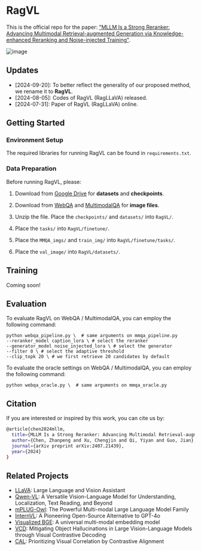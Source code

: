 # RagVL
This is the official repo for the paper: ["MLLM Is a Strong Reranker: Advancing Multimodal Retrieval-augmented Generation via Knowledge-enhanced Reranking and Noise-injected Training"](https://arxiv.org/pdf/2407.21439).

![image](https://github.com/IDEA-FinAI/RagVL/blob/main/assets/framework.png)

## Updates
- [2024-09-20]: To better reflect the generality of our proposed method, we rename it to **RagVL**.
- [2024-08-05]: Codes of RagVL (RagLLaVA) released.
- [2024-07-31]: Paper of RagVL (RagLLaVA) online.

## Getting Started
### Environment Setup
The required libraries for running RagVL can be found in `requirements.txt`.

### Data Preparation
Before running RagVL, please:

1. Download from [Google Drive](https://drive.google.com/drive/folders/1wY18Vbrb8yDbFSg1Te-FQIs84AYYh48Z?usp=drive_link) for **datasets** and **checkpoints**. 

2. Download from [WebQA](https://github.com/WebQnA/WebQA) and [MultimodalQA](https://github.com/allenai/multimodalqa) for **image files**.

3. Unzip the file. Place the `checkpoints/` and `datasets/` into `RagVL/`.

4. Place the `tasks/` into `RagVL/finetune/`.

5. Place the `MMQA_imgs/` and `train_img/` into `RagVL/finetune/tasks/`.

6. Place the `val_image/` into `RagVL/datasets/`.

## Training
Coming soon!

## Evaluation
To evaluate RagVL on WebQA / MultimodalQA, you can employ the following command:

```
python webqa_pipeline.py \  # same arguments on mmqa_pipeline.py
--reranker_model caption_lora \ # select the reranker
--generator_model noise_injected_lora \ # select the generator
--filter 0 \ # select the adaptive threshold
--clip_topk 20 \ # we first retrieve 20 candidates by default
```

To evaluate the oracle settings on WebQA / MultimodalQA, you can employ the following command:

```
python webqa_oracle.py \  # same arguments on mmqa_oracle.py
```

## Citation
If you are interested or inspired by this work, you can cite us by:
```sh
@article{chen2024mllm,
  title={MLLM Is a Strong Reranker: Advancing Multimodal Retrieval-augmented Generation via Knowledge-enhanced Reranking and Noise-injected Training},
  author={Chen, Zhanpeng and Xu, Chengjin and Qi, Yiyan and Guo, Jian},
  journal={arXiv preprint arXiv:2407.21439},
  year={2024}
}
```

## Related Projects
- [LLaVA](https://github.com/haotian-liu/LLaVA): Large Language and Vision Assistant
- [Qwen-VL](https://github.com/QwenLM/Qwen-VL): A Versatile Vision-Language Model for Understanding, Localization, Text Reading, and Beyond
- [mPLUG-Owl](https://github.com/X-PLUG/mPLUG-Owl): The Powerful Multi-modal Large Language Model Family
- [InternVL](https://github.com/OpenGVLab/InternVL): A Pioneering Open-Source Alternative to GPT-4o
- [Visualized BGE](https://github.com/FlagOpen/FlagEmbedding/tree/master/FlagEmbedding/visual): A universal multi-modal embedding model
- [VCD](https://github.com/DAMO-NLP-SG/VCD): Mitigating Object Hallucinations in Large Vision-Language Models through Visual Contrastive Decoding
- [CAL](https://github.com/foundation-multimodal-models/CAL): Prioritizing Visual Correlation by Contrastive Alignment


